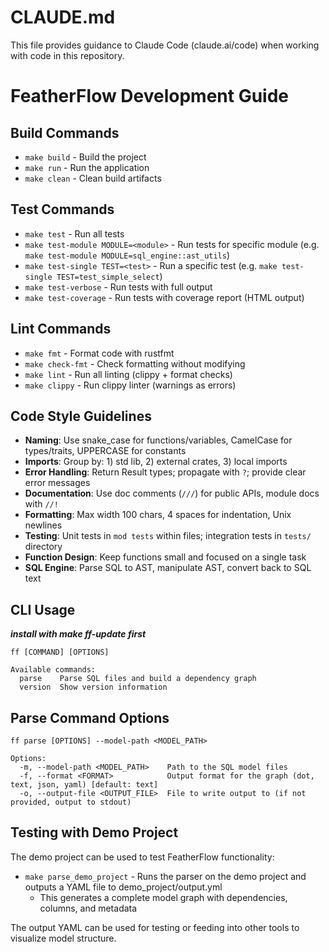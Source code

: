 # CLAUDE.md

This file provides guidance to Claude Code (claude.ai/code) when working with code in this repository.

# FeatherFlow Development Guide

## Build Commands
- `make build` - Build the project
- `make run` - Run the application
- `make clean` - Clean build artifacts

## Test Commands
- `make test` - Run all tests
- `make test-module MODULE=<module>` - Run tests for specific module (e.g. `make test-module MODULE=sql_engine::ast_utils`)
- `make test-single TEST=<test>` - Run a specific test (e.g. `make test-single TEST=test_simple_select`)
- `make test-verbose` - Run tests with full output
- `make test-coverage` - Run tests with coverage report (HTML output)

## Lint Commands
- `make fmt` - Format code with rustfmt
- `make check-fmt` - Check formatting without modifying
- `make lint` - Run all linting (clippy + format checks)
- `make clippy` - Run clippy linter (warnings as errors)

## Code Style Guidelines
- **Naming**: Use snake_case for functions/variables, CamelCase for types/traits, UPPERCASE for constants
- **Imports**: Group by: 1) std lib, 2) external crates, 3) local imports
- **Error Handling**: Return Result types; propagate with `?`; provide clear error messages
- **Documentation**: Use doc comments (`///`) for public APIs, module docs with `//!`
- **Formatting**: Max width 100 chars, 4 spaces for indentation, Unix newlines
- **Testing**: Unit tests in `mod tests` within files; integration tests in `tests/` directory
- **Function Design**: Keep functions small and focused on a single task
- **SQL Engine**: Parse SQL to AST, manipulate AST, convert back to SQL text

## CLI Usage
***install with make ff-update first***
```
ff [COMMAND] [OPTIONS]

Available commands:
  parse    Parse SQL files and build a dependency graph
  version  Show version information
```

## Parse Command Options
```
ff parse [OPTIONS] --model-path <MODEL_PATH>

Options:
  -m, --model-path <MODEL_PATH>    Path to the SQL model files
  -f, --format <FORMAT>            Output format for the graph (dot, text, json, yaml) [default: text]
  -o, --output-file <OUTPUT_FILE>  File to write output to (if not provided, output to stdout)
```

## Testing with Demo Project
The demo project can be used to test FeatherFlow functionality:

- `make parse_demo_project` - Runs the parser on the demo project and outputs a YAML file to demo_project/output.yml
  - This generates a complete model graph with dependencies, columns, and metadata

The output YAML can be used for testing or feeding into other tools to visualize model structure.